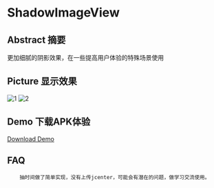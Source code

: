 # ShadowImageView
## Abstract 摘要
更加细腻的阴影效果，在一些提高用户体验的特殊场景使用

## Picture 显示效果
![1](https://github.com/yingLanNull/ShadowDemo/blob/master/show/shadow1.png)
![2](https://github.com/yingLanNull/ShadowDemo/blob/master/show/shadow2.png)

## Demo 下载APK体验
[Download Demo](https://github.com/yingLanNull/ShadowDemo/blob/master/show/app-debug.apk)

## FAQ

```
	抽时间做了简单实现，没有上传jcenter，可能会有潜在的问题，做学习交流使用。
```

